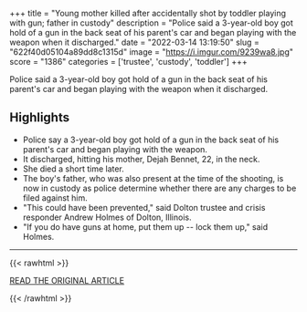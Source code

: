 +++
title = "Young mother killed after accidentally shot by toddler playing with gun; father in custody"
description = "Police said a 3-year-old boy got hold of a gun in the back seat of his parent's car and began playing with the weapon when it discharged."
date = "2022-03-14 13:19:50"
slug = "622f40d05104a89dd8c1315d"
image = "https://i.imgur.com/9239wa8.jpg"
score = "1386"
categories = ['trustee', 'custody', 'toddler']
+++

Police said a 3-year-old boy got hold of a gun in the back seat of his parent's car and began playing with the weapon when it discharged.

## Highlights

- Police say a 3-year-old boy got hold of a gun in the back seat of his parent's car and began playing with the weapon.
- It discharged, hitting his mother, Dejah Bennet, 22, in the neck.
- She died a short time later.
- The boy's father, who was also present at the time of the shooting, is now in custody as police determine whether there are any charges to be filed against him.
- "This could have been prevented," said Dolton trustee and crisis responder Andrew Holmes of Dolton, Illinois.
- "If you do have guns at home, put them up -- lock them up," said Holmes.

---

{{< rawhtml >}}
  <p class="article-category">
    <a target="_blank" href="https://abc7chicago.com/dolton-shooting-food-4-less-accidental-dejah-bennet/11649060/">READ THE ORIGINAL ARTICLE</a>
  </p>
{{< /rawhtml >}}
